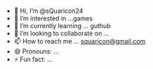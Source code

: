 - 👋 Hi, I’m @sQuaricon24
- 👀 I’m interested in ...games
- 🌱 I’m currently learning ... guthub
- 💞️ I’m looking to collaborate on ...
- 📫 How to reach me ... squaricon@gmail.com
- 😄 Pronouns: ...
- ⚡ Fun fact: ...

<!---
sQuaricon24/sQuaricon24 is a ✨ special ✨ repository because its `README.md` (this file) appears on your GitHub profile.
You can click the Preview link to take a look at your changes.
--->
